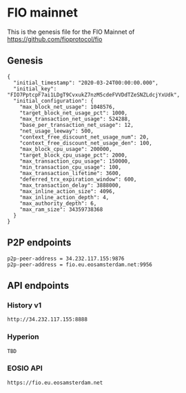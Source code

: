 # FIO mainnet

This is the genesis file for the FIO Mainnet of https://github.com/fioprotocol/fio

## Genesis

```
{
  "initial_timestamp": "2020-03-24T00:00:00.000",
  "initial_key": "FIO7PptcpF7ai1LDgT9CvxukZ7nzM5cdeFVVDdTZeSNZLdcjYxUdk",
  "initial_configuration": {
    "max_block_net_usage": 1048576,
    "target_block_net_usage_pct": 1000,
    "max_transaction_net_usage": 524288,
    "base_per_transaction_net_usage": 12,
    "net_usage_leeway": 500,
    "context_free_discount_net_usage_num": 20,
    "context_free_discount_net_usage_den": 100,
    "max_block_cpu_usage": 200000,
    "target_block_cpu_usage_pct": 2000,
    "max_transaction_cpu_usage": 150000,
    "min_transaction_cpu_usage": 100,
    "max_transaction_lifetime": 3600,
    "deferred_trx_expiration_window": 600,
    "max_transaction_delay": 3888000,
    "max_inline_action_size": 4096,
    "max_inline_action_depth": 4,
    "max_authority_depth": 6,
    "max_ram_size": 34359738368
  }
}
```

## P2P endpoints

```
p2p-peer-address = 34.232.117.155:9876
p2p-peer-address = fio.eu.eosamsterdam.net:9956

```

## API endpoints

### History v1

```
http://34.232.117.155:8888
```

### Hyperion

```
TBD
```

### EOSIO API

```
https://fio.eu.eosamsterdam.net
```
